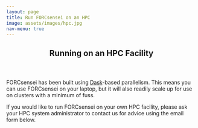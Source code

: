 ```yaml
---
layout: page
title: Run FORCsensei on an HPC
image: assets/images/hpc.jpg
nav-menu: true
---
```


<!-- Main -->
<div id="main" class="alt">

<!-- One -->
<section id="one">
	<div class="inner">
		<header class="major">
			<h1>Running on an HPC Facility</h1>
		</header>

<!-- Content -->
<p>FORCsensei has been built using <a href="https://dask.org" target="_blank">Dask</a>-based parallelism. This means you can use FORCsensei on your laptop, but it will also readily scale up for use on clusters with a minimum of fuss.</p> 

<p> If you would like to run FORCsensei on your own HPC facility, please ask your HPC system administrator to contact us for advice using the email form below. </p>
